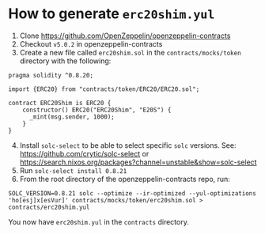 # How to generate `erc20shim.yul`

1. Clone https://github.com/OpenZeppelin/openzeppelin-contracts
2. Checkout `v5.0.2` in openzeppelin-contracts
3. Create a new file called `erc20shim.sol` in the `contracts/mocks/token` directory with the following:
```
pragma solidity ^0.8.20;

import {ERC20} from "contracts/token/ERC20/ERC20.sol";

contract ERC20Shim is ERC20 {
    constructor() ERC20("ERC20Shim", "E20S") {
      _mint(msg.sender, 1000);
    }
}
```
4. Install `solc-select` to be able to select specific `solc` versions. See: https://github.com/crytic/solc-select or https://search.nixos.org/packages?channel=unstable&show=solc-select
5. Run `solc-select install 0.8.21`
6. From the root directory of the openzeppelin-contracts repo, run:
```
SOLC_VERSION=0.8.21 solc --optimize --ir-optimized --yul-optimizations 'ho[esj]x[esVur]' contracts/mocks/token/erc20shim.sol > contracts/erc20shim.yul
```

You now have `erc20shim.yul` in the `contracts` directory.